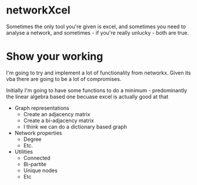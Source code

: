 # networkXcel
Sometimes the only tool you're given is excel, and sometimes you need to analyse a network, and sometimes - if you're really unlucky - both are true.

# Show your working
I'm going to try and implement a lot of functionality from networkx. Given its vba there are going to be a lot of compromises.

Initially I'm going to have some functions to do a minimum - predominantly the linear algebra based one becuase excel is actually good at that
* Graph representations
   * Create an adjacency matrix
   * Create a bi-adjacency matrix
   * I think we can do a dictionary based graph
* Network properties
   * Degree
   * Etc.
* Utilities
   * Connected
   * Bi-partite
   * Unique nodes
   * Etc
